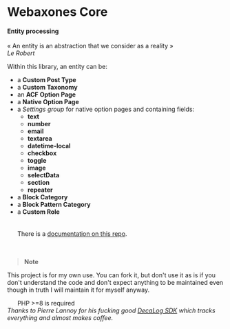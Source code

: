 # Webaxones Core

**Entity processing**<br><br>
« An entity is an abstraction that we consider as a reality »<br>
*Le Robert*

Within this library, an entity can be:<br>

- a **Custom Post Type**
- a **Custom Taxonomy**
- an **ACF Option Page**
- a **Native Option Page**
- a *Settings group* for native option pages and containing fields:
    - **text**
	- **number**
	- **email**
	- **textarea**
	- **datetime-local**
	- **checkbox**
	- **toggle**
	- **image**
	- **selectData**
	- **section**
	- **repeater**
- a **Block Category**
- a **Block Pattern Category**
- a **Custom Role**
    
    
    
There is a [documentation on this repo](https://github.com/webaxones/core/wiki).  
    
    
> **Note**  

This project is for my own use.
You can fork it, but don't use it as is if you don't understand the code and don't expect anything to be maintained even though in truth I will maintain it for myself anyway.    

       
PHP >=8 is required 
    
*Thanks to Pierre Lannoy for his fucking good [DecaLog SDK](https://decalog.io/) which tracks everything and almost makes coffee.*
